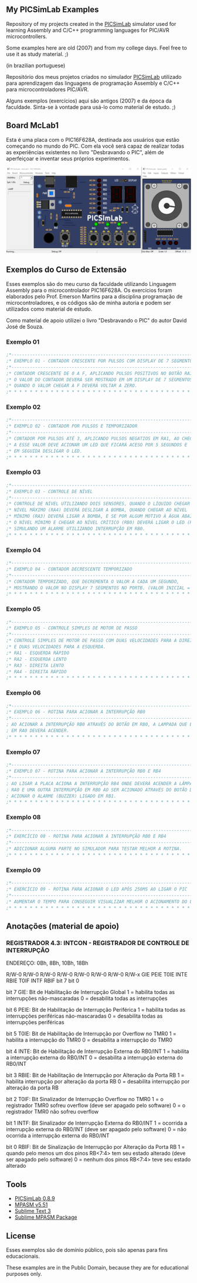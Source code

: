 ## My PICSimLab Examples

Repository of my projects created in the [PICSimLab](https://github.com/lcgamboa/picsimlab) simulator used for learning Assembly and C/C++ programming languages ​​for PIC/AVR microcontrollers.

Some examples here are old (2007) and from my college days.
Feel free to use it as study material. ;)

(in brazilian portuguese)

Repositório dos meus projetos criados no simulador [PICSimLab](https://github.com/lcgamboa/picsimlab) utilizado para aprendizagem das linguagens de programação Assembly e C/C++ para microcontroladores PIC/AVR.

Alguns exemplos (exercícios) aqui são antigos (2007) e da época da faculdade.
Sinta-se à vontade para usá-lo como material de estudo. ;)


## Board McLab1

Esta é uma placa com o PIC16F628A, destinada aos usuários que estão começando no mundo do PIC.
Com ela você será capaz de realizar todas as experiências existentes no livro "Desbravando o PIC",
além de aperfeiçoar e inventar seus próprios experimentos.

<img src="board_McLab1/curso_extensao_pic16F628a_ex5/curso_extensao_pic16F628a_ex5.gif" alt="picsimlab imagem">


## Exemplos do Curso de Extensão

Esses exemplos são do meu curso da faculdade utilizando Linguagem Assembly para o microcontrolador PIC16F628A.
Os exercícios foram elaborados pelo Prof. Emerson Martins para a disciplina programação de microcontroladores, e os códigos são de minha autoria e podem ser utilizados como material de estudo.

Como material de apoio utilizei o livro "Desbravando o PIC" do autor David José de Souza.

### Exemplo 01
```asm
;*---------------------------------------------------------------------------*
;* EXEMPLO 01 - CONTADOR CRESCENTE POR PULSOS COM DISPLAY DE 7 SEGMENTOS     *
;*---------------------------------------------------------------------------*
;* CONTADOR CRESCENTE DE 0 A F, APLICANDO PULSOS POSITIVOS NO BOTÃO RA1.     *
;* O VALOR DO CONTADOR DEVERÁ SER MOSTRADO EM UM DISPLAY DE 7 SEGMENTOS,     *
;* QUANDO O VALOR CHEGAR A F DEVERÁ VOLTAR A ZERO.                           *
;* * * * * * * * * * * * * * * * * * * * * * * * * * * * * * * * * * * * * * *
```

### Exemplo 02
```asm
;*---------------------------------------------------------------------------*
;* EXEMPLO 02 - CONTADOR POR PULSOS E TEMPORIZADOR                           *
;*---------------------------------------------------------------------------*
;* CONTADOR POR PULSOS ATÉ 3, APLICANDO PULSOS NEGATIOS EM RA1, AO CHEGAR    *
;* A ESSE VALOR DEVE ACIONAR UM LED QUE FICARÁ ACESO POR 5 SEGUNDOS E        *
;* EM SEGUIDA DESLIGAR O LED.                                                *
;* * * * * * * * * * * * * * * * * * * * * * * * * * * * * * * * * * * * * * *
```

### Exemplo 03
```asm
;*---------------------------------------------------------------------------*
;* EXEMPLO 03 - CONTROLE DE NÍVEL                                            *
;*---------------------------------------------------------------------------*
;* CONTROLE DE NÍVEL UTILIZANDO DOIS SENSORES, QUANDO O LÍQUIDO CHEGAR AO    *
;* NÍVEL MÁXIMO (RA4) DEVERÁ DESLIGAR A BOMBA, QUANDO CHEGAR AO NÍVEL        *
;* MÍNIMO (RA3) DEVERÁ LIGAR A BOMBA, E SE POR ALGUM MOTIVO À ÁGUA ABAIXAR   *
;* O NÍVEL MÍNIMO E CHEGAR AO NÍVEL CRÍTICO (RB0) DEVERÁ LIGAR O LED (RB2)   *
;* SIMULANDO UM ALARME UTILIZANDO INTERRUPÇÃO EM RB0.                        *
;* * * * * * * * * * * * * * * * * * * * * * * * * * * * * * * * * * * * * * *
```

### Exemplo 04
```asm
;*---------------------------------------------------------------------------*
;* EXEMPLO 04 - CONTADOR DECRESCENTE TEMPORIZADO                             *
;*---------------------------------------------------------------------------*
;* CONTADOR TEMPORIZADO, QUE DECREMENTA O VALOR A CADA UM SEGUNDO,           *
;* MOSTRANDO O VALOR NO DISPLAY 7 SEGMENTOS NO PORTB. (VALOR INICIAL = 9)    *
;* * * * * * * * * * * * * * * * * * * * * * * * * * * * * * * * * * * * * * *
```

### Exemplo 05
```asm
;*---------------------------------------------------------------------------*
;* EXEMPLO 05 - CONTROLE SIMPLES DE MOTOR DE PASSO                           *
;*---------------------------------------------------------------------------*
;* CONTROLE SIMPLES DE MOTOR DE PASSO COM DUAS VELOCIDADES PARA A DIREITA    *
;* E DUAS VELOCIDADES PARA A ESQUERDA.                                       *
;* RA1 - ESQUERDA RÁPIDO                                                     *
;* RA2 - ESQUERDA LENTO                                                      *
;* RA3 - DIREITA LENTO                                                       *
;* RA4 - DIREITA RÁPIDO                                                      *
;* * * * * * * * * * * * * * * * * * * * * * * * * * * * * * * * * * * * * * *
```

### Exemplo 06
```asm
;*---------------------------------------------------------------------------*
;* EXEMPLO 06 - ROTINA PARA ACIONAR A INTERRUPÇÃO RB0                        *
;*---------------------------------------------------------------------------*
; AO ACIONAR A INTERRUPÇÃO RB0 ATRAVÉS DO BOTÃO EM RB0, A LAMPADA QUE ESTÁ   *
; EM RA0 DEVERÁ ACENDER.                                                     *
;* * * * * * * * * * * * * * * * * * * * * * * * * * * * * * * * * * * * * * *
```

### Exemplo 07
```asm
;*---------------------------------------------------------------------------*
;* EXEMPLO 07 - ROTINA PARA ACIONAR A INTERRUPÇÃO RB0 E RB4                  *
;*---------------------------------------------------------------------------*
; AO LIGAR A PLACA ACIONA A INTERRUPÇÃO RB4 ONDE DEVERÁ ACENDER A LÂMPADA EM *
; RA0 E UMA OUTRA INTERRUPÇÃO EM RB0 AO SER ACIONADO ATRAVÉS DO BOTÃO DEVERÁ *
; ACIONAR O ALARME (BUZZER) LIGADO EM RB1.                                   *
;* * * * * * * * * * * * * * * * * * * * * * * * * * * * * * * * * * * * * * *
```

### Exemplo 08
```asm
;*---------------------------------------------------------------------------*
;* EXERCÍCIO 08 - ROTINA PARA ACIONAR A INTERRUPÇÃO RB0 E RB4                *
;*---------------------------------------------------------------------------*
;* ADICIONAR ALGUMA PARTE NO SIMULADOR PARA TESTAR MELHOR A ROTINA.          *
;* * * * * * * * * * * * * * * * * * * * * * * * * * * * * * * * * * * * * * *
```

### Exemplo 09
```asm
;*---------------------------------------------------------------------------*
;* EXERCÍCIO 09 - ROTINA PARA ACIONAR O LED APÓS 250MS AO LIGAR O PIC        *
;*---------------------------------------------------------------------------*
;* AUMENTAR O TEMPO PARA CONSEGUIR VISUALIZAR MELHOR O ACIONAMENTO DO LED    *
;* * * * * * * * * * * * * * * * * * * * * * * * * * * * * * * * * * * * * * *
```


## Anotações (material de apoio)

### REGISTRADOR 4.3: INTCON - REGISTRADOR DE CONTROLE DE INTERRUPÇÃO

ENDEREÇO: 0Bh, 8Bh, 10Bh, 18Bh

R/W-0   R/W-0   R/W-0   R/W-0   R/W-0   R/W-0   R/W-0   R/W-x
GIE     PEIE    T0IE    INTE    RBIE    T0IF    INTF    RBIF
bit 7                                                   bit 0

bit 7   GIE: Bit de Habilitação de Interrupção Global
        1 = habilita todas as interrupções não-mascaradas
        0 = desabilita todas as interrupções

bit 6   PEIE: Bit de Habilitação de Interrupção Periférica
        1 = habilita todas as interrupções periféricas não-mascaradas
        0 = desabilita todas as interrupções periféricas

bit 5   T0IE: Bit de Habilitação de Interrupção por Overflow no TMR0
        1 = habilita a interrupção do TMR0
        0 = desabilita a interrupção do TMR0

bit 4   INTE: Bit de Habilitação de Interrupção Externa do RB0/INT
        1 = habilita a interrupção externa do RB0/INT
        0 = desabilita a interrupção externa do RB0/INT

bit 3   RBIE: Bit de Habilitação de Interrupção por Alteração da Porta RB
        1 = habilita interrupção por alteração da porta RB
        0 = desabilita interrupção por alteração da porta RB

bit 2   T0IF: Bit Sinalizador de Interrupção Overflow no TMR0
        1 = o registrador TMR0 sofreu overflow (deve ser apagado pelo software)
        0 = o registrador TMR0 não sofreu overflow

bit 1   INTF: Bit Sinalizador de Interrupção Externa do RB0/INT
        1 = ocorrida a interrupção externa do RB0/INT (deve ser apagado pelo software)
        0 = não ocorrida a interrupção externa do RB0/INT

bit 0   RBIF: Bit de Sinalização de Interrupção por Alteração da Porta RB
        1 = quando pelo menos um dos pinos RB<7:4> tem seu estado alterado (deve ser apagado pelo software)
        0 = nenhum dos pinos RB<7:4> teve seu estado alterado


## Tools

- [PICSimLab 0.8.9](https://github.com/lcgamboa/picsimlab/releases/tag/v0.8.9)
- [MPASM v5.51](https://ww1.microchip.com/downloads/en/DeviceDoc/MPLAB_IDE_8_92.zip)
- [Sublime Text 3](https://www.sublimetext.com/3)
- [Sublime MPASM Package](packages/MPASM.sublime-build)


## License

Esses exemplos são de domínio público, pois são apenas para fins educacionais.

These examples are in the Public Domain, because they are for educational purposes only.
